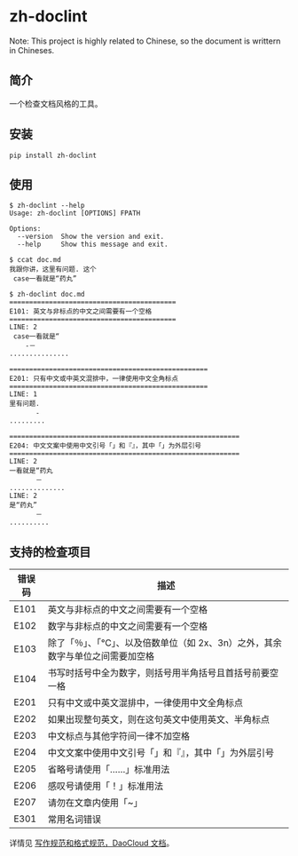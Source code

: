 # zh-doclint

Note: This project is highly related to Chinese, so the document is writtern in Chineses.

## 简介

一个检查文档风格的工具。

## 安装

```
pip install zh-doclint
```

## 使用

```shell
$ zh-doclint --help
Usage: zh-doclint [OPTIONS] FPATH

Options:
  --version  Show the version and exit.
  --help     Show this message and exit.

$ ccat doc.md 
我跟你讲，这里有问题. 这个
 case一看就是“药丸”

$ zh-doclint doc.md 
==========================================
E101: 英文与非标点的中文之间需要有一个空格
==========================================
LINE: 2
 case一看就是“
    -－
...............

==================================================
E201: 只有中文或中英文混排中，一律使用中文全角标点
==================================================
LINE: 1
里有问题.
　　　　-
.........

==========================================================
E204: 中文文案中使用中文引号「」和『』，其中「」为外层引号
==========================================================
LINE: 2
一看就是“药丸
　　　　－
..............
LINE: 2
是“药丸”
　　　　－
..........
```

## 支持的检查项目

| 错误码  | 描述                                       |
| ---- | ---------------------------------------- |
| E101 | 英文与非标点的中文之间需要有一个空格                       |
| E102 | 数字与非标点的中文之间需要有一个空格                       |
| E103 | 除了「％」、「℃」、以及倍数单位（如 2x、3n）之外，其余数字与单位之间需要加空格 |
| E104 | 书写时括号中全为数字，则括号用半角括号且首括号前要空一格             |
| E201 | 只有中文或中英文混排中，一律使用中文全角标点                   |
| E202 | 如果出现整句英文，则在这句英文中使用英文、半角标点                |
| E203 | 中文标点与其他字符间一律不加空格                         |
| E204 | 中文文案中使用中文引号「」和『』，其中「」为外层引号               |
| E205 | 省略号请使用「……」标准用法                           |
| E206 | 感叹号请使用「！」标准用法                            |
| E207 | 请勿在文章内使用「~」                              |
| E301 | 常用名词错误                                   |

详情见 [写作规范和格式规范，DaoCloud 文档](http://docs-static.daocloud.io/write-docs/format)。
